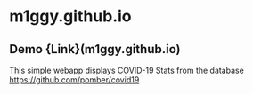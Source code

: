# m1ggy.github.io
## Demo {Link}(m1ggy.github.io)
This simple webapp displays COVID-19 Stats from the database https://github.com/pomber/covid19
